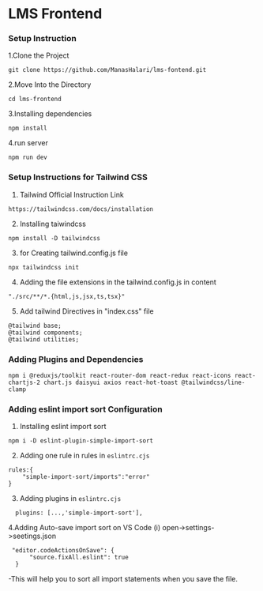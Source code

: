 # LMS Frontend

### Setup Instruction

1.Clone the Project

```
git clone https://github.com/ManasHalari/lms-fontend.git
```

2.Move Into the Directory

```
cd lms-frontend
```

3.Installing dependencies

```
npm install
```

4.run server

```
npm run dev
```

### Setup Instructions for Tailwind CSS

1. Tailwind Official Instruction Link

```
https://tailwindcss.com/docs/installation
```

2. Installing taiwindcss

```
npm install -D tailwindcss
```

3. for Creating tailwind.config.js file

```
npx tailwindcss init
```

4. Adding the file extensions in the tailwind.config.js in content

```
"./src/**/*.{html,js,jsx,ts,tsx}"
```

5. Add tailwind Directives in "index.css" file

```
@tailwind base;
@tailwind components;
@tailwind utilities;
```

### Adding Plugins and Dependencies

```
npm i @reduxjs/toolkit react-router-dom react-redux react-icons react-chartjs-2 chart.js daisyui axios react-hot-toast @tailwindcss/line-clamp
```

### Adding eslint import sort Configuration

1. Installing eslint import sort

```
npm i -D eslint-plugin-simple-import-sort
```

2. Adding one rule in rules in `eslintrc.cjs`

```
rules:{
    "simple-import-sort/imports":"error"
}
```

3. Adding plugins in `eslintrc.cjs`

```
  plugins: [...,'simple-import-sort'],
```

4.Adding Auto-save import sort on VS Code
  (i) open->settings->seetings.json

  ```
   "editor.codeActionsOnSave": {
        "source.fixAll.eslint": true
    }
  ```
  -This will help you to sort all import statements when you save the file.


